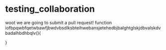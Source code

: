 # testing_collaboration

woot we are going to submit a pull request!
function iofbpqwbfqetwbawfjbwdvbsdlksbteihwebansjetehedbjbalghtglskjdbvalskdvbadalhbdhbqlv(){

}
